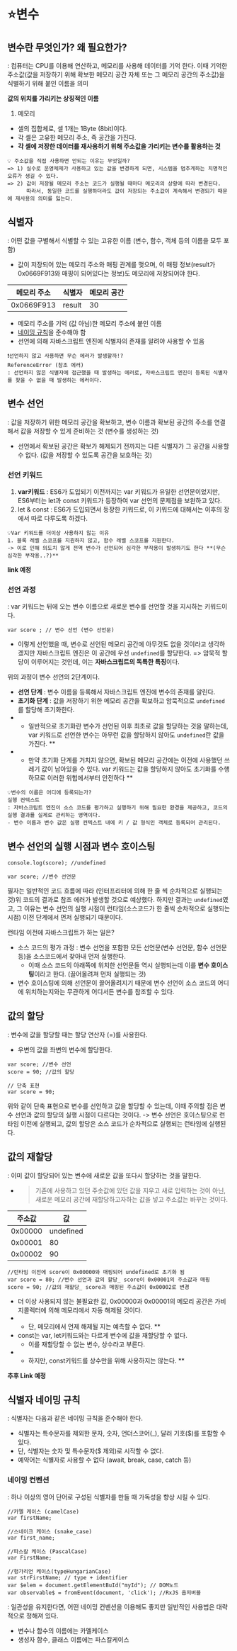 # ⭐변수
## 변수란 무엇인가? 왜 필요한가?

: 컴퓨터는 CPU를 이용해 연산하고, 메모리를 사용해 데이터를 기억 한다. 이때 기억한 주소값(값을 저장하기 위해 확보한 메모리 공간 자체 또는 그 메모리 공간의 주소값)을 식별하기 위해 붙인 이름을 의미

**값의 위치를 가리키는 상징적인 이름**

1. 메모리
- 셀의 집합체로, 셀 1개는 1Byte (8bit)이다.
- 각 셀은 고유한 메모리 주소, 즉 공간을 가진다.
- **각 셀에 저장한 데이터를 재사용하기 위해 주소값을 가리키는 변수를 활용하는 것**

```
💡 주소값을 직접 사용하면 안되는 이유는 무엇일까?
=> 1) 실수로 운영체제가 사용하고 있는 값을 변경하게 되면, 시스템을 멈추게하는 치명적인 오류가 생길 수 있다.
=> 2) 값이 저장될 메모리 주소는 코드가 실행될 때마다 메모리의 상황에 따라 변경된다.
      따라서, 동일한 코드를 실행하더라도 값이 저장되는 주소값이 계속해서 변경되기 때문에 재사용의 의미를 잃는다.
```

## 식별자

: 어떤 값을 구별해서 식별할 수 있는 고유한 이름 (변수, 함수, 객체 등의 이름을 모두 포함)

- 값이 저장되어 있는 메모리 주소와 매핑 관계를 맺으며, 이 매핑 정보(result가 0x0669F913와 매핑이 되어있다는 정보)도 메모리에 저장되어야 한다.

| 메모리 주소 | 식별자 | 메모리 공간 |
| --- | --- | --- |
| 0x0669F913 | result | 30 |
- 메모리 주소를 기억 (값 아님)한 메모리 주소에 붙인 이름
- [네이밍 규칙](https://www.notion.so/4-b1882091c228431089adb59779c6a2ec?pvs=21)을 준수해야 함
- 선언에 의해 자바스크립트 엔진에 식별자의 존재를 알려야 사용할 수 있음

```
❗선언하지 않고 사용하면 무슨 에러가 발생할까!?
ReferenceError (참조 에러)
: 선언하지 않은 식별자에 접근했을 때 발생하는 에러로, 자바스크립트 엔진이 등록된 식별자를 찾을 수 없을 때 발생하는 에러이다.

```

## 변수 선언

: 값을 저장하기 위한 메모리 공간을 확보하고, 변수 이름과 확보된 공간의 주소를 연결해서 값을 저장할 수 있게 준비하는 것 (변수를 생성하는 것)

- 선언에서 확보된 공간은 확보가 해제되기 전까지는 다른 식별자가 그 공간을 사용할 수 없다. (값을 저장할 수 있도록 공간을 보호하는 것)

### 선언 키워드

1. **var키워드**
: ES6가 도입되기 이전까지는 var 키워드가 유일한 선언문이었지만, ES6부터는 let과 const 키워드가 등장하여 var 선언의 문제점을 보완하고 있다.
2. let & const
: ES6가 도입되면서 등장한 키워드로, 이 키워드에 대해서는 이후의 장에서 따로 다루도록 하겠다.

```
💡Var 키워드를 더이상 사용하지 않는 이유
1. 블록 레벨 스코프를 지원하지 않고, 함수 레벨 스코프를 지원한다.
-> 이로 인해 의도치 않게 전역 변수가 선언되어 심각한 부작용이 발생하기도 한다 **(무슨 심각한 부작용..?)**

```

**link 예정**

### 선언 과정

: var 키워드는 뒤에 오는 변수 이름으로 새로운 변수를 선언할 것을 지시하는 키워드이다.

```
var score ; // 변수 선언 (변수 선언문)

```

- 이렇게 선언했을 때, 변수로 선언된 메모리 공간에 아무것도 없을 것이라고 생각하겠지만 자바스크립트 엔진은 이 공간에 우선 `undefined`를 할당한다.
=> 암묵적 할당이 이루어지는 것인데, 이는 **자바스크립트의 독특한 특징**이다.

위의 과정이 변수 선언의 2단계이다.

- **선언 단계** : 변수 이름을 등록해서 자바스크립트 엔진에 변수의 존재를 알린다.
- **초기화 단계** : 값을 저장하기 위한 메모리 공간을 확보하고 암묵적으로 `undefined`를 할당해 초기화한다.
- * 일반적으로 초기화란 변수가 선언된 이후 최초로 값을 할당하는 것을 말하는데, var 키워드로 선언한 변수는 아무런 값을 할당하지 않아도 `undefined`란 값을 가진다. **
- * 만약 초기화 단계를 거치지 않으면, 확보된 메모리 공간에는 이전에 사용했던 쓰레기 값이 남아있을 수 있다. var 키워드는 값을 할당하지 않아도 초기화를 수행하므로 이러한 위험에서부터 안전하다 **

```
💡변수의 이름은 어디에 등록되는가?
실행 컨텍스트
: 자바스크립트 엔진이 소스 코드를 평가하고 실행하기 위해 필요한 환경을 제공하고, 코드의 실행 결과를 실제로 관리하는 영역이다.
- 변수 이름과 변수 값은 실행 컨텍스트 내에 키 / 값 형식인 객체로 등록되어 관리된다.

```

## 변수 선언의 실행 시점과 변수 호이스팅

```
console.log(score); //undefined

var score; //변수 선언문

```

필자는 일반적인 코드 흐름에 따라 (인터프리터에 의해 한 줄 씩 순차적으로 실행되는 것)위 코드의 결과로 참조 에러가 발생할 것으로 예상했다.
하지만 결과는 `undefined`였고, 그 이유는 변수 선언의 실행 시점이 런타임(소스코드가 한 줄씩 순차적으로 실행되는 시점) 이전 단계에서 먼저 실행되기 때문이다.

런타임 이전에 자바스크립트가 하는 일은?

- 소스 코드의 평가 과정
: 변수 선언을 포함한 모든 선언문(변수 선언문, 함수 선언문 등)을 소스코드에서 찾아내 먼저 실행한다.
    - 이때 소스 코드의 아래쪽에 위치한 선언문들 역시 실행되는데 이를 **변수 호이스팅**이라고 한다. (끌어올려져 먼저 실행되는 것)
- 변수 호이스팅에 의해 선언문이 끌어올려지기 때문에 변수 선언이 소스 코드의 어디에 위치하는지와는 무관하게 어디서든 변수를 참조할 수 있다.

## 값의 할당

: 변수에 값을 할당할 때는 할당 연산자 (=)를 사용한다.

- 우변의 값을 좌변의 변수에 할당한다.

```
var score; //변수 선언
score = 90; //값의 할당

// 단축 표현
var score = 90;

```

위와 같이 단축 표현으로 변수를 선언하고 값을 할당할 수 있는데, 이때 주의할 점은 변수 선언과 값의 할당의 실행 시점이 다르다는 것이다.
-> 변수 선언은 호이스팅으로 런타임 이전에 실행되고, 값의 할당은 소스 코드가 순차적으로 실행되는 런타임에 실행된다.

## 값의 재할당

: 이미 값이 할당되어 있는 변수에 새로운 값을 또다시 할당하는 것을 말한다.

- > 기존에 사용하고 있던 주솟값에 있던 값을 지우고 새로 입력하는 것이 아닌, 새로운 메모리 공간에 재할당하고자하는 값을 넣고 주소값는 바꾸는 것이다.

| 주소값 | 값 |
| --- | --- |
| 0x00000 | undefined |
| 0x00001 | 80 |
| 0x00002 | 90 |

```
//런타임 이전에 score이 0x00000와 매핑되어 undefined로 초기화 됨
var score = 80; //변수 선언과 값의 할당_ score이 0x00001의 주소값과 매핑
score = 90; //값의 재할당_ score과 매핑된 주소값이 0x00002로 변경

```

- 더 이상 사용되지 않는 불필요한 값, 0x00000과 0x00001의 메모리 공간은 가비지콜렉터에 의해 메모리에서 자동 해제될 것이다.
- * 단, 메모리에서 언제 해제될 지는 예측할 수 없다. **
- const는 var, let키워드와는 다르게 변수에 값을 재할당할 수 없다.
    - 이를 재할당할 수 없는 변수, 상수라고 부른다.
- * 하지만, const키워드를 상수만을 위해 사용하지는 않는다. **

**추후 Link 예정**

## 식별자 네이밍 규칙

: 식별자는 다음과 같은 네이밍 규칙을 준수해야 한다.

- 식별자는 특수문자를 제외한 문자, 숫자, 언더스코어(_), 달러 기호($)를 포함할 수 있다.
- 단, 식별자는 숫자 및 특수문자($ 제외)로 시작할 수 없다.
- 예약어는 식별자로 사용할 수 없다 (await, break, case, catch 등)

### 네이밍 컨벤션

: 하나 이상의 영어 단어로 구성된 식별자를 만들 때 가독성을 향상 시킬 수 있다.

```
//카멜 케이스 (camelCase)
var firstName;

//스네이크 케이스 (snake_case)
var first_name;

//파스칼 케이스 (PascalCase)
var FirstName;

//헝가리언 케이스(typeHungarianCase)
var strFirstName; // type + identifier
var $elem = document.getElementBuId("myId"); // DOM노드
var observable$ = fromEvent(document, 'click'); //RxJS 옵저버블

```

: 일관성을 유지한다면, 어떤 네이밍 컨벤션을 이용해도 좋지만 일반적인 사용법은 대략적으로 정해져 있다.

- 변수나 함수의 이름에는 카멜케이스
- 생성자 함수, 클래스 이름에는 파스칼케이스

